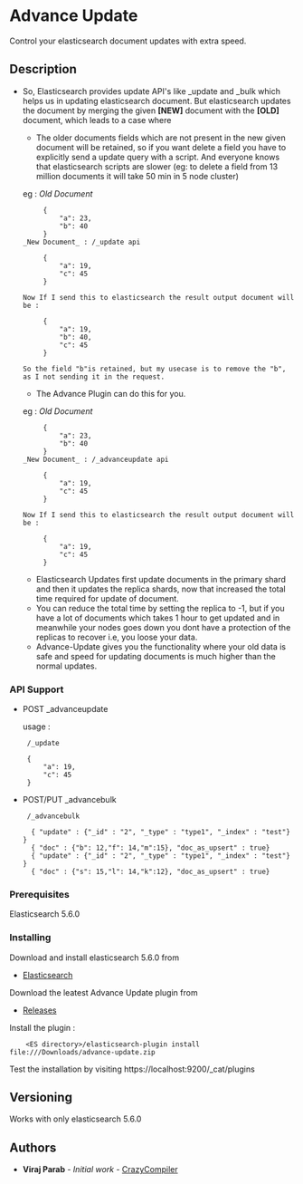 # Advance Update

Control your elasticsearch document updates with extra speed.

## Description

 - So, Elasticsearch provides update API's like _update and _bulk which helps us in updating elasticsearch document.
 But elasticsearch updates the document by merging the given **[NEW]** document with the **[OLD]** document, which leads to
  a case where
    - The older documents fields which are not present in the new given document will be retained, so if you want
      delete a field you have to explicitly send a update query with a script. And everyone knows that elasticsearch
      scripts are slower (eg: to delete a field from 13 million documents it will take 50 min in 5 node cluster)

     eg : _Old Document_

            {
                "a": 23,
                "b": 40
            }
       _New Document_ : /_update api

            {
                "a": 19,
                "c": 45
            }

       Now If I send this to elasticsearch the result output document will be :

            {
                "a": 19,
                "b": 40,
                "c": 45
            }

       So the field "b"is retained, but my usecase is to remove the "b", as I not sending it in the request.
     - The Advance Plugin can do this for you.

     eg : _Old Document_

            {
                "a": 23,
                "b": 40
            }
       _New Document_ : /_advanceupdate api

            {
                "a": 19,
                "c": 45
            }

       Now If I send this to elasticsearch the result output document will be :

            {
                "a": 19,
                "c": 45
            }

     - Elasticsearch Updates first update documents in the primary shard and then
     it updates the replica shards, now that increased the total time required for
     update of document.
     - You can reduce the total time by setting the replica to -1, but if you have a lot
     of documents which takes 1 hour to get updated and in meanwhile your nodes goes down
     you dont have a protection of the replicas to recover i.e, you loose your data.
     - Advance-Update gives you the functionality where your old data is safe and
     speed for updating documents is much higher than the normal updates.

### API Support

 - POST _advanceupdate

    usage :

        /_update

        {
            "a": 19,
            "c": 45
        }


 - POST/PUT _advancebulk

        /_advancebulk

         { "update" : {"_id" : "2", "_type" : "type1", "_index" : "test"} }
         { "doc" : {"b": 12,"f": 14,"m":15}, "doc_as_upsert" : true}
         { "update" : {"_id" : "2", "_type" : "type1", "_index" : "test"} }
         { "doc" : {"s": 15,"l": 14,"k":12}, "doc_as_upsert" : true}





### Prerequisites

Elasticsearch 5.6.0

### Installing

Download and install elasticsearch 5.6.0 from
* [Elasticsearch](https://www.elastic.co/blog/elasticsearch-5-6-0-released)

Download the leatest Advance Update plugin from
* [Releases](https://github.com/CrazyCompiler/advance-update/releases)

Install the plugin :


```
    <ES directory>/elasticsearch-plugin install file:///Downloads/advance-update.zip
```

Test the installation by visiting https://localhost:9200/_cat/plugins

## Versioning

Works with only elasticsearch 5.6.0

## Authors

* **Viraj Parab** - *Initial work* - [CrazyCompiler](https://github.com/CrazyCompiler)
